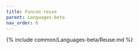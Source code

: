 ```yaml
---
title: Funcon reuse
parent: Languages-beta
nav_order: 6
---
```


{% include common/Languages-beta/Reuse.md %}
